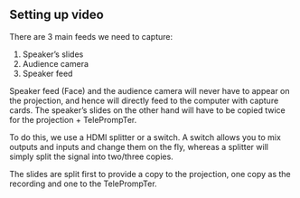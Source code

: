 ## Setting up video

There are 3 main feeds we need to capture:

1. Speaker’s slides
2. Audience camera
3. Speaker feed

Speaker feed (Face) and the audience camera will never have to appear on the projection, and hence will directly feed to the computer with capture cards. The speaker’s slides on the other hand will have to be copied twice for the projection + TelePrompTer.

To do this, we use a HDMI splitter or a switch. A switch allows you to mix outputs and inputs and change them on the fly, whereas a splitter will simply split the signal into two/three copies.

The slides are split first to provide a copy to the projection, one copy as the recording and one to the TelePrompTer. 
